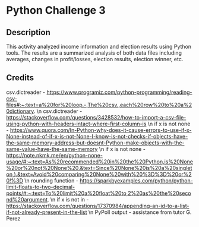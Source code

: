 # Python Challenge 3

## Description
This activity analyzed income information and election results using Python tools. The results are a summarized analysis of both data files including averages, changes in profit/losses, election results, election winner, etc. 

## Credits
csv.dictreader - https://www.programiz.com/python-programming/reading-csv-files#:~:text=a%20for%20loop.-,The%20csv.,each%20row%20to%20a%20dictionary. \n
csv.dictreader - https://stackoverflow.com/questions/3428532/how-to-import-a-csv-file-using-python-with-headers-intact-where-first-column-is \n
if x is not none - https://www.quora.com/In-Python-why-does-it-cause-errors-to-use-if-x-None-instead-of-if-x-is-not-None-I-know-is-not-checks-if-objects-have-the-same-memory-address-but-doesnt-Python-make-objects-with-the-same-value-have-the-same-memory \n
if x is not none - https://note.nkmk.me/en/python-none-usage/#:~:text=As%20recommended%20in%20the%20Python,is%20None%20or%20not%20None%20.&text=Since%20None%20is%20a%20singleton,).&text=Avoid%20comparing%20None%20with%20%3D%3D%20or%20!%3D \n
rounding function - https://sparkbyexamples.com/python/python-limit-floats-to-two-decimal-points/#:~:text=To%20limit%20a%20float%20to,2%20as%20the%20second%20argument. \n
if x is not in - https://stackoverflow.com/questions/17370984/appending-an-id-to-a-list-if-not-already-present-in-the-list \n
PyPoll output - assistance from tutor G. Perez
